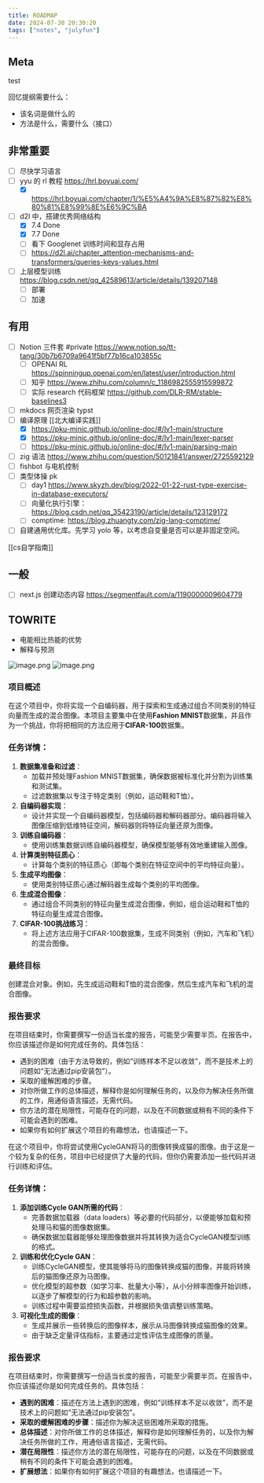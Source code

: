 ```yaml
---
title: ROADMAP
date: 2024-07-30 20:30:20
tags: ["notes", "julyfun"]
---
```

## Meta

test

回忆提纲需要什么：
- 该名词是做什么的
- 方法是什么，需要什么（接口）

## 非常重要

- [ ] 尽快学习语言
- [ ] yyu 的 rl 教程 https://hrl.boyuai.com/
    - [x] https://hrl.boyuai.com/chapter/1/%E5%A4%9A%E8%87%82%E8%80%81%E8%99%8E%E6%9C%BA
- [ ] d2l 中，搭建优秀网络结构
    - [x] 7.4 Done
    - [x] 7.7 Done
    - [ ] 看下 Googlenet 训练时间和显存占用
  	- [ ] https://d2l.ai/chapter_attention-mechanisms-and-transformers/queries-keys-values.html
- [ ] 上层模型训练 https://blog.csdn.net/qq_42589613/article/details/139207148
  	- [ ] 部署
  	- [ ] 加速

## 有用

  - [ ] Notion 三件套 #private https://www.notion.so/tt-tang/30b7b6709a9641f5bf77b16ca103855c
      - [ ] OPENAI RL https://spinningup.openai.com/en/latest/user/introduction.html
      - [ ] 知乎 https://www.zhihu.com/column/c_1186982555915599872
      - [ ] 实际 research 代码框架 https://github.com/DLR-RM/stable-baselines3
- [ ] mkdocs 网页渲染 typst
- [ ] 编译原理 [[北大编译实践]]
    - [x] https://pku-minic.github.io/online-doc/#/lv1-main/structure
    - [x] https://pku-minic.github.io/online-doc/#/lv1-main/lexer-parser
    - [ ] https://pku-minic.github.io/online-doc/#/lv1-main/parsing-main
- [ ] zig 语法 https://www.zhihu.com/question/50121841/answer/2725592129
- [ ] fishbot 与电机控制
- [ ] 类型体操 pk
    - [ ] day1 https://www.skyzh.dev/blog/2022-01-22-rust-type-exercise-in-database-executors/
    - [ ] 向量化执行引擎： https://blog.csdn.net/qq_35423190/article/details/123129172
    - [ ] comptime: https://blog.zhuangty.com/zig-lang-comptime/
- [ ] 自建通用优化库。先学习 yolo 等，以考虑自变量是否可以是非固定空间。

[[cs自学指南]]

## 一般
- [ ] next.js 创建动态内容 https://segmentfault.com/a/1190000009604779

## TOWRITE

- 电能相比热能的优势
- 解释与预测

![image.png](https://how-to-1258460161.cos.ap-shanghai.myqcloud.com/how-to/20241120222327.webp)
![image.png](https://how-to-1258460161.cos.ap-shanghai.myqcloud.com/how-to/20241120232003.webp)

### 项目概述

在这个项目中，你将实现一个自编码器，用于探索和生成通过组合不同类别的特征向量而生成的混合图像。本项目主要集中在使用**Fashion MNIST**数据集，并且作为一个挑战，你将把相同的方法应用于**CIFAR-100**数据集。

### 任务详情：
1. **数据集准备和过滤**：
    - 加载并预处理Fashion MNIST数据集，确保数据被标准化并分割为训练集和测试集。
    - 过滤数据集以专注于特定类别（例如，运动鞋和T恤）。
2. **自编码器实现**：
    - 设计并实现一个自编码器模型，包括编码器和解码器部分。编码器将输入图像压缩到低维特征空间，解码器则将特征向量还原为图像。
3. **训练自编码器**：
    - 使用训练集数据训练自编码器模型，确保模型能够有效地重建输入图像。
4. **计算类别特征质心**：
    - 计算每个类别的特征质心（即每个类别在特征空间中的平均特征向量）。
5. **生成平均图像**：
    - 使用类别特征质心通过解码器生成每个类别的平均图像。
6. **生成混合图像**：
    - 通过组合不同类别的特征向量生成混合图像，例如，组合运动鞋和T恤的特征向量生成混合图像。
7. **CIFAR-100挑战练习**：
    - 将上述方法应用于CIFAR-100数据集，生成不同类别（例如，汽车和飞机）的混合图像。
### 最终目标
创建混合对象。例如，先生成运动鞋和T恤的混合图像，然后生成汽车和飞机的混合图像。
### 报告要求
在项目结束时，你需要撰写一份适当长度的报告，可能至少需要半页。在报告中，你应该描述你是如何完成任务的。具体包括：
- 遇到的困难（由于方法导致的，例如“训练样本不足以收敛”，而不是技术上的问题如“无法通过pip安装包”）。
- 采取的缓解困难的步骤。
- 对你所做工作的总体描述，解释你是如何理解任务的，以及你为解决任务所做的工作，用通俗语言描述，无需代码。
- 你方法的潜在局限性，可能存在的问题，以及在不同数据或稍有不同的条件下可能会遇到的困难。
- 如果你有如何扩展这个项目的有趣想法，也请描述一下。

在这个项目中，你将尝试使用CycleGAN将马的图像转换成猫的图像。由于这是一个较为复杂的任务，项目中已经提供了大量的代码，但你仍需要添加一些代码并进行训练和评估。
### 任务详情：
1. **添加训练Cycle GAN所需的代码**：
    - 完善数据加载器（data loaders）等必要的代码部分，以便能够加载和预处理马和猫的图像数据集。
    - 确保数据加载器能够处理图像数据并将其转换为适合CycleGAN模型训练的格式。
2. **训练和优化Cycle GAN**：
    - 训练CycleGAN模型，使其能够将马的图像转换成猫的图像，并能将转换后的猫图像还原为马图像。
    - 优化模型的超参数（如学习率、批量大小等），从小分辨率图像开始训练，以逐步了解模型的行为和超参数的影响。
    - 训练过程中需要监控损失函数，并根据损失值调整训练策略。
3. **可视化生成的图像**：
    - 生成并展示一些转换后的图像样本，展示从马图像转换成猫图像的效果。
    - 由于缺乏定量评估指标，主要通过定性评估生成图像的质量。
### 报告要求
在项目结束时，你需要撰写一份适当长度的报告，可能至少需要半页。在报告中，你应该描述你是如何完成任务的。具体包括：
- **遇到的困难**：描述在方法上遇到的困难，例如“训练样本不足以收敛”，而不是技术上的问题如“无法通过pip安装包”。
- **采取的缓解困难的步骤**：描述你为解决这些困难所采取的措施。
- **总体描述**：对你所做工作的总体描述，解释你是如何理解任务的，以及你为解决任务所做的工作，用通俗语言描述，无需代码。
- **潜在局限性**：描述你方法的潜在局限性，可能存在的问题，以及在不同数据或稍有不同的条件下可能会遇到的困难。
- **扩展想法**：如果你有如何扩展这个项目的有趣想法，也请描述一下。
